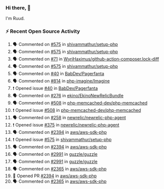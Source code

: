 ### Hi there, 👋

I'm Ruud.
 
### :zap: Recent Open Source Activity

<!--START_SECTION:activity-->
1. 🗣 Commented on [#575](https://github.com/shivammathur/setup-php/issues/575) in [shivammathur/setup-php](https://github.com/shivammathur/setup-php)
2. 🗣 Commented on [#575](https://github.com/shivammathur/setup-php/issues/575) in [shivammathur/setup-php](https://github.com/shivammathur/setup-php)
3. 🗣 Commented on [#71](https://github.com/WyriHaximus/github-action-composer.lock-diff/issues/71) in [WyriHaximus/github-action-composer.lock-diff](https://github.com/WyriHaximus/github-action-composer.lock-diff)
4. 🗣 Commented on [#575](https://github.com/shivammathur/setup-php/issues/575) in [shivammathur/setup-php](https://github.com/shivammathur/setup-php)
5. 🗣 Commented on [#40](https://github.com/BabDev/Pagerfanta/issues/40) in [BabDev/Pagerfanta](https://github.com/BabDev/Pagerfanta)
6. 🗣 Commented on [#814](https://github.com/php-imagine/Imagine/issues/814) in [php-imagine/Imagine](https://github.com/php-imagine/Imagine)
7. ❗️ Opened issue [#40](https://github.com/BabDev/Pagerfanta/issues/40) in [BabDev/Pagerfanta](https://github.com/BabDev/Pagerfanta)
8. 🗣 Commented on [#276](https://github.com/ekino/EkinoNewRelicBundle/issues/276) in [ekino/EkinoNewRelicBundle](https://github.com/ekino/EkinoNewRelicBundle)
9. 🗣 Commented on [#508](https://github.com/php-memcached-dev/php-memcached/issues/508) in [php-memcached-dev/php-memcached](https://github.com/php-memcached-dev/php-memcached)
10. ❗️ Opened issue [#508](https://github.com/php-memcached-dev/php-memcached/issues/508) in [php-memcached-dev/php-memcached](https://github.com/php-memcached-dev/php-memcached)
11. 🗣 Commented on [#258](https://github.com/newrelic/newrelic-php-agent/issues/258) in [newrelic/newrelic-php-agent](https://github.com/newrelic/newrelic-php-agent)
12. ❗️ Opened issue [#375](https://github.com/newrelic/newrelic-php-agent/issues/375) in [newrelic/newrelic-php-agent](https://github.com/newrelic/newrelic-php-agent)
13. 🗣 Commented on [#2394](https://github.com/aws/aws-sdk-php/issues/2394) in [aws/aws-sdk-php](https://github.com/aws/aws-sdk-php)
14. ❗️ Opened issue [#575](https://github.com/shivammathur/setup-php/issues/575) in [shivammathur/setup-php](https://github.com/shivammathur/setup-php)
15. 🗣 Commented on [#2394](https://github.com/aws/aws-sdk-php/issues/2394) in [aws/aws-sdk-php](https://github.com/aws/aws-sdk-php)
16. 🗣 Commented on [#2991](https://github.com/guzzle/guzzle/issues/2991) in [guzzle/guzzle](https://github.com/guzzle/guzzle)
17. 🗣 Commented on [#2991](https://github.com/guzzle/guzzle/issues/2991) in [guzzle/guzzle](https://github.com/guzzle/guzzle)
18. 🗣 Commented on [#2365](https://github.com/aws/aws-sdk-php/issues/2365) in [aws/aws-sdk-php](https://github.com/aws/aws-sdk-php)
19. 💪 Opened PR [#2394](https://github.com/aws/aws-sdk-php/pull/2394) in [aws/aws-sdk-php](https://github.com/aws/aws-sdk-php)
20. 🗣 Commented on [#2365](https://github.com/aws/aws-sdk-php/issues/2365) in [aws/aws-sdk-php](https://github.com/aws/aws-sdk-php)
<!--END_SECTION:activity-->
